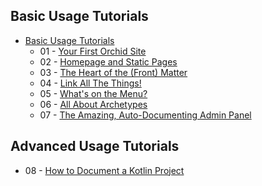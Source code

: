 ---
---

## Basic Usage Tutorials

* [Basic Usage Tutorials](tutorials/index.md)
    * 01 - [Your First Orchid Site](tutorials/your-first-orchid-site.md)
    * 02 - [Homepage and Static Pages](tutorials/homepage-and-static-pages.md)
    * 03 - [The Heart of the (Front) Matter](tutorials/heart-of-the-front-matter.md)
    * 04 - [Link All The Things!](tutorials/link-all-the-things.md)
    * 05 - [What's on the Menu?](tutorials/whats-on-the-menu.md)
    * 06 - [All About Archetypes](tutorials/all-about-archetypes.md)
    * 07 - [The Amazing, Auto-Documenting Admin Panel](tutorials/amazing-admin-panel.md)

## Advanced Usage Tutorials
* 08 - [How to Document a Kotlin Project](tutorials/how-to-document-kotlin.md)
